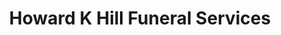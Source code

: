 ---
title: "Howard K Hill Funeral Services"
url: /new-haven/howard-k-hill-funeral-services/
shop: Bestattungen
---